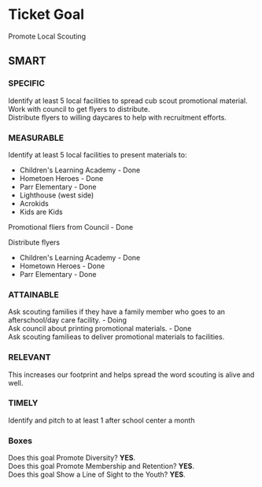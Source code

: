# Ticket Goal #

Promote Local Scouting  

## SMART ##

### SPECIFIC ###

Identify at least 5 local facilities to spread cub scout promotional material.  
Work with council to get flyers to distribute.  
Distribute flyers to willing daycares to help with recruitment efforts.  

### MEASURABLE ###

Identify at least 5 local facilities to present materials to:  
- Children's Learning Academy - Done  
- Hometoen Heroes - Done  
- Parr Elementary - Done  
- Lighthouse (west side)  
- Acrokids  
- Kids are Kids  

Promotional fliers from Council - Done  

Distribute flyers  
- Children's Learning Academy - Done  
- Hometown Heroes - Done  
- Parr Elementary - Done  

### ATTAINABLE ###

Ask scouting families if they have a family member who goes to an afterschool/day care facility. - Doing  
Ask council about printing promotional materials. - Done  
Ask scouting familieas to deliver promotional materials to facilities.  

### RELEVANT ###

This increases our footprint and helps spread the word scouting is alive and well.  

### TIMELY ###

Identify and pitch to at least 1 after school center a month  

### Boxes ###

Does this goal Promote Diversity? **YES**.  
Does this goal Promote Membership and Retention? **YES**.  
Does this goal Show a Line of Sight to the Youth? **YES**.  
